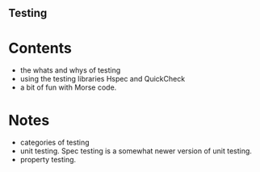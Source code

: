 Testing
-------

Contents
========

-   the whats and whys of testing
-   using the testing libraries Hspec and QuickCheck
-   a bit of fun with Morse code.

Notes
=====

-   categories of testing
-   unit testing. Spec testing is a somewhat newer version of unit testing.
-   property testing.

